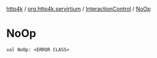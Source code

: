 [http4k](../../index.md) / [org.http4k.servirtium](../index.md) / [InteractionControl](index.md) / [NoOp](./-no-op.md)

# NoOp

`val NoOp: <ERROR CLASS>`